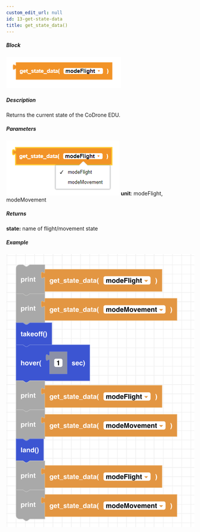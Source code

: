```yaml
---
custom_edit_url: null
id: 13-get-state-data
title: get_state_data()
---
```


##### Block

![get state data block image](get_state_data.PNG)<br />

##### Description

Returns the current state of the CoDrone EDU.

##### Parameters
![get state data block image](get_state_data_params.PNG)
**unit**: modeFlight, modeMovement <br />

##### Returns

**state:** name of flight/movement state

##### Example

![get state data example](get_state_data_ex.png)